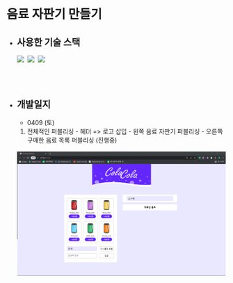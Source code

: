 # 음료 자판기 만들기

- ## 사용한 기술 스택

  <img src="https://img.shields.io/badge/HTML5-E34F26?style=flat-square&logo=HTML5&logoColor=white"/></a>&nbsp;
  <img src="https://img.shields.io/badge/CSS3-1572B6?style=flat-square&logo=CSS3&logoColor=white"/></a>&nbsp;
  <img src="https://img.shields.io/badge/JavaScript-F7DF1E?style=flat-square&logo=JavaScript&logoColor=white"/></a>&nbsp;

  <br><br>

- ## 개발일지
  - 0409 (토)
  1. 전체적인 퍼블리싱 - 헤더 => 로고 삽입 - 왼쪽 음료 자판기 퍼블리싱 - 오른쪽 구매한 음료 목록 퍼블리싱 (진행중)
  <br><br>
  <div align="center">
      <img src="images/진행상황/0409.png" width="600">
  </div>
